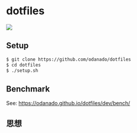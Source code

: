 # dotfiles
![](https://github.com/odanado/dotfiles/workflows/macos-ci/badge.svg)


## Setup
```bash
$ git clone https://github.com/odanado/dotfiles
$ cd dotfiles
$ ./setup.sh
```


## Benchmark
See: https://odanado.github.io/dotfiles/dev/bench/

## 思想
